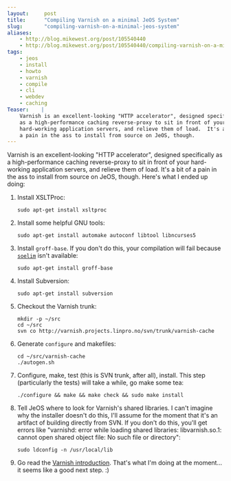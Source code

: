 ```yaml
---
layout:     post
title:      "Compiling Varnish on a minimal JeOS System"
slug:       "compiling-varnish-on-a-minimal-jeos-system"
aliases:
    - http://blog.mikewest.org/post/105540440
    - http://blog.mikewest.org/post/105540440/compiling-varnish-on-a-minimal-jeos-system
tags: 
    - jeos
    - install
    - howto
    - varnish
    - compile
    - cli
    - webdev
    - caching
Teaser:    |
    Varnish is an excellent-looking "HTTP accelerator", designed specifically 
    as a high-performance caching reverse-proxy to sit in front of your 
    hard-working application servers, and relieve them of load.  It's a bit of 
    a pain in the ass to install from source on JeOS, though.
---
```

Varnish is an excellent-looking "HTTP accelerator", designed specifically as a high-performance caching reverse-proxy to sit in front of your hard-working application servers, and relieve them of load.  It's a bit of a pain in the ass to install from source on JeOS, though.  Here's what I ended up doing:

1.  Install XSLTProc:

        sudo apt-get install xsltproc

2.  Install some helpful GNU tools:

        sudo apt-get install automake autoconf libtool libncurses5

3.  Install `groff-base`.  If you don't do this, your compilation will fail because [`soelim`][soelim] isn't available:

        sudo apt-get install groff-base

4.  Install Subversion:

        sudo apt-get install subversion

5.  Checkout the Varnish trunk:

        mkdir -p ~/src
        cd ~/src
        svn co http://varnish.projects.linpro.no/svn/trunk/varnish-cache
    
6.  Generate `configure` and makefiles:

        cd ~/src/varnish-cache
        ./autogen.sh

7.  Configure, make, test (this is SVN trunk, after all), install.  This step (particularly the tests) will take a while, go make some tea:

        ./configure && make && make check && sudo make install

8.  Tell JeOS where to look for Varnish's shared libraries.  I can't imagine why the installer doesn't do this, I'll assume for the moment that it's an artifact of building directly from SVN.  If you don't do this, you'll get errors like "varnishd: error while loading shared libraries: libvarnish.so.1: cannot open shared object file: No such file or directory":

        sudo ldconfig -n /usr/local/lib

9.  Go read the [Varnish introduction][intro].  That's what I'm doing at the moment... it seems like a good next step.  :)

[intro]:  http://varnish.projects.linpro.no/wiki/Introduction
[soelim]: http://www.linuxcommand.org/man_pages/soelim1.html
